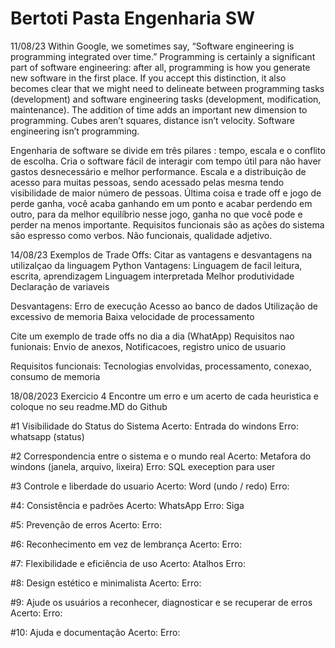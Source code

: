 # Bertoti Pasta Engenharia SW
11/08/23
Within Google, we sometimes say, “Software engineering is programming integrated over time.” Programming is certainly a significant part of software engineering: after all, programming is how you generate new software in the first place. If you accept this distinction, it also becomes clear that we might need to delineate between programming tasks (development) and software engineering tasks (development, modification, maintenance). The addition of time adds an important new dimension to programming. Cubes aren’t squares, distance isn’t velocity. Software engineering isn’t programming.

Engenharia de software se divide em três pilares : tempo, escala e o conflito de escolha.
Cria o software fácil de interagir com tempo útil para não haver gastos desnecessário e melhor performance.
Escala e a distribuição de acesso para muitas pessoas, sendo acessado pelas mesma tendo visibilidade de maior número de pessoas.
Última coisa e trade off e jogo de perde ganha, você acaba ganhando em um ponto e acabar perdendo em outro, para da melhor equilíbrio nesse jogo, ganha no que você pode e perder na menos importante.
Requisitos funcionais são as ações do sistema são espresso como verbos.
Não funcionais, qualidade adjetivo.

14/08/23
Exemplos de Trade Offs:
Citar as vantagens e desvantagens na utilizalçao da linguagem Python
Vantagens:
Linguagem de facil leitura, escrita, aprendizagem
Linguagem interpretada
Melhor produtividade
Declaração de variaveis

Desvantagens:
Erro de execução
Acesso ao banco de dados
Utilização de excessivo de memoria
Baixa velocidade de processamento

Cite um exemplo de trade offs no dia a dia (WhatApp)
Requisitos nao funionais: Envio de anexos, Notificacoes, registro unico de usuario

Requisitos funcionais: Tecnologias envolvidas, processamento, conexao, consumo de memoria

18/08/2023
Exercicio 4
Encontre um erro e um acerto de cada heuristica e coloque no seu readme.MD do Github

#1 Visibilidade do Status do Sistema
Acerto: Entrada do windons
Erro: whatsapp (status)

#2 Correspondencia entre o sistema e o mundo real
Acerto: Metafora do windons (janela, arquivo, lixeira)
Erro: SQL exeception para user 

#3 Controle e liberdade do usuario
Acerto: Word (undo / redo)
Erro: 

#4: Consistência e padrões
Acerto: WhatsApp
Erro: Siga

#5: Prevenção de erros
Acerto:
Erro:

#6: Reconhecimento em vez de lembrança
Acerto:
Erro:

#7: Flexibilidade e eficiência de uso
Acerto: Atalhos
Erro:

#8: Design estético e minimalista
Acerto: 
Erro:

#9: Ajude os usuários a reconhecer, diagnosticar e se recuperar de erros
Acerto:
Erro:

#10: Ajuda e documentação
Acerto:
Erro: 































